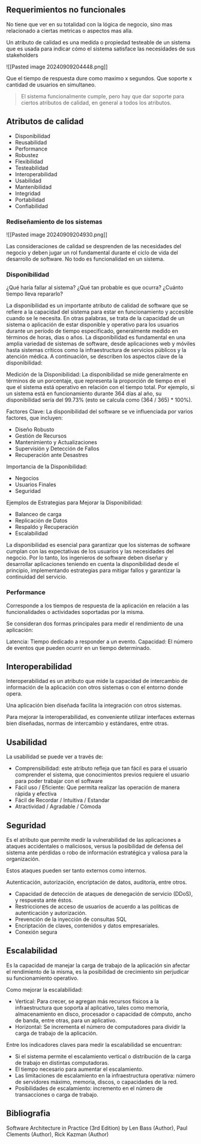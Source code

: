 
## Requerimientos no funcionales

No tiene que ver en su totalidad con la lógica de negocio, sino mas relacionado a ciertas metricas o aspectos mas alla.

Un atributo de calidad es una medida o propiedad testeable de un sistema que es usada para indicar cómo el sistema satisface las necesidades de sus stakeholders

![[Pasted image 20240909204448.png]]

Que el tiempo de respuesta dure como maximo x segundos. 
Que soporte x cantidad de usuarios en simultaneo. 

> El sistema funcionalmente cumple, pero hay que dar soporte para ciertos atributos de calidad, en general a todos los atributos.

## Atributos de calidad

* Disponibilidad 
* Reusabilidad 
* Performance 
* Robustez 
* Flexibilidad 
* Testeabilidad 
* Interoperabilidad 
* Usabilidad 
* Mantenibilidad 
* Integridad 
* Portabilidad 
* Confiabilidad

### Rediseñamiento de los sistemas

![[Pasted image 20240909204930.png]]


Las consideraciones de calidad se desprenden de las necesidades del negocio y deben jugar un rol fundamental durante el ciclo de vida del desarrollo de software. No todo es funcionalidad en un sistema.


### Disponibilidad

¿Qué haría fallar al sistema? ¿Qué tan probable es que ocurra? ¿Cuánto tiempo lleva repararlo?

La disponibilidad es un importante atributo de calidad de software que se refiere a la capacidad del sistema para estar en funcionamiento y accesible cuando se le necesita. En otras palabras, se trata de la capacidad de un sistema o aplicación de estar disponible y operativo para los usuarios durante un período de tiempo especificado, generalmente medido en términos de horas, días o años. La disponibilidad es fundamental en una amplia variedad de sistemas de software, desde aplicaciones web y móviles hasta sistemas críticos como la infraestructura de servicios públicos y la atención médica. A continuación, se describen los aspectos clave de la disponibilidad:

Medición de la Disponibilidad: La disponibilidad se mide generalmente en términos de un porcentaje, que representa la proporción de tiempo en el que el sistema está operativo en relación con el tiempo total. Por ejemplo, si un sistema está en funcionamiento durante 364 días al año, su disponibilidad sería del 99.73% (esto se calcula como (364 / 365) * 100%).

Factores Clave: La disponibilidad del software se ve influenciada por varios factores, que incluyen:

* Diseño Robusto
* Gestión de Recursos 
* Mantenimiento y Actualizaciones 
* Supervisión y Detección de Fallos 
* Recuperación ante Desastres

Importancia de la Disponibilidad:

* Negocios  
* Usuarios Finales 
* Seguridad

Ejemplos de Estrategias para Mejorar la Disponibilidad:

* Balanceo de carga 
* Replicación de Datos 
* Respaldo y Recuperación 
* Escalabilidad

La disponibilidad es esencial para garantizar que los sistemas de software cumplan con las expectativas de los usuarios y las necesidades del negocio. Por lo tanto, los ingenieros de software deben diseñar y desarrollar aplicaciones teniendo en cuenta la disponibilidad desde el principio, implementando estrategias para mitigar fallos y garantizar la continuidad del servicio.


### Performance

Corresponde a los tiempos de respuesta de la aplicación en relación a las funcionalidades o actividades soportadas por la misma. 

Se consideran dos formas principales para medir el rendimiento de una aplicación: 

Latencia: Tiempo dedicado a responder a un evento. 
Capacidad: El número de eventos que pueden ocurrir en un tiempo determinado.


## Interoperabilidad

Interoperabilidad es un atributo que mide la capacidad de intercambio de información de la aplicación con otros sistemas o con el entorno donde opera.

Una aplicación bien diseñada facilita la integración con otros sistemas.

Para mejorar la interoperabilidad, es conveniente utilizar interfaces externas bien diseñadas, normas de intercambio y estándares, entre otras.


## Usabilidad

La usabilidad se puede ver a través de:

* Comprensibilidad: este atributo refleja que tan fácil es para el usuario comprender el sistema, que conocimientos previos requiere el usuario para poder trabajar con el software
* Fácil uso / Eficiente: Que permita realizar las operación de manera rápida y efectiva
* Fácil de Recordar / Intuitiva / Estandar
* Atractividad / Agradable / Cómoda


## Seguridad

Es el atributo que permite medir la vulnerabilidad de las aplicaciones a ataques accidentales o maliciosos, versus la posibilidad de defensa del sistema ante pérdidas o robo de información estratégica y valiosa para la organización.

Estos ataques pueden ser tanto externos como internos.

Autenticación, autorización, encriptación de datos, auditoría, entre otros.

* Capacidad de detección de ataques de denegación de servicio (DDoS), y respuesta ante éstos. 
* Restricciones de acceso de usuarios de acuerdo a las políticas de autenticación y autorización. 
* Prevención de la inyección de consultas SQL 
* Encriptación de claves, contenidos y datos empresariales. 
* Conexión segura


## Escalabilidad

Es la capacidad de manejar la carga de trabajo de la aplicación sin afectar el rendimiento de la misma, es la posibilidad de crecimiento sin perjudicar su funcionamiento operativo.

Como mejorar la escalabilidad:

* Vertical: Para crecer, se agregan más recursos físicos a la infraestructura que soporta al aplicativo, tales como memoria, almacenamiento en disco, procesador o capacidad de cómputo, ancho de banda, entre otras, para un aplicativo.
* Horizontal: Se incrementa el número de computadores para dividir la carga de trabajo de la aplicación.

Entre los indicadores claves para medir la escalabilidad se encuentran:

* Si el sistema permite el escalamiento vertical o distribución de la carga de trabajo en distintas computadoras.
* El tiempo necesario para aumentar el escalamiento.
* Las limitaciones de escalamiento en la infraestructura operativa: número de servidores máximo, memoria, discos, o capacidades de la red.
* Posibilidades de escalamiento: incremento en el número de transacciones o carga de trabajo.

## Bibliografia 

Software Architecture in Practice (3rd Edition) by Len Bass (Author), Paul Clements (Author), Rick Kazman (Author)



